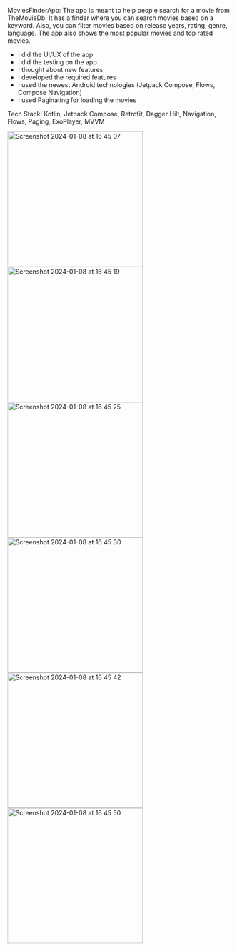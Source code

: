 MoviesFinderApp:
The app is meant to help people search for a movie from TheMovieDb. It has a finder where you can search movies based on a keyword. Also, you can filter movies based on release years, rating, genre, language. The app also shows the most popular movies and top rated movies.
- I did the UI/UX of the app
- I did the testing on the app
- I thought about new features
- I developed the required features
- I used the newest Android technologies (Jetpack Compose, Flows, Compose Navigation)
- I used Paginating for loading the movies 


Tech Stack: Kotlin, Jetpack Compose, Retrofit, Dagger Hilt, Navigation, Flows, Paging, ExoPlayer, MVVM


<img width="303" alt="Screenshot 2024-01-08 at 16 45 07" src="https://github.com/biancapistea/MoviesFinderApp/assets/56589178/dd7bbbf5-e0af-40bd-af60-fe6607ef40d5">
<img width="303" alt="Screenshot 2024-01-08 at 16 45 19" src="https://github.com/biancapistea/MoviesFinderApp/assets/56589178/3e11d2da-eb06-4f39-b5f2-b8c4d02b5f44">
<img width="303" alt="Screenshot 2024-01-08 at 16 45 25" src="https://github.com/biancapistea/MoviesFinderApp/assets/56589178/5de25dbc-b700-4f50-b8dc-e6f090af7f7c">
<img width="303" alt="Screenshot 2024-01-08 at 16 45 30" src="https://github.com/biancapistea/MoviesFinderApp/assets/56589178/9cf7dd19-9f33-4986-93d8-eb8c70c0959e">
<img width="303" alt="Screenshot 2024-01-08 at 16 45 42" src="https://github.com/biancapistea/MoviesFinderApp/assets/56589178/acbb5903-c062-4d83-af4e-439fd62753cb">
<img width="303" alt="Screenshot 2024-01-08 at 16 45 50" src="https://github.com/biancapistea/MoviesFinderApp/assets/56589178/347ed486-2689-4cf4-b55b-9e74c9c6d05f">
